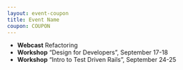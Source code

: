 ```yaml
---
layout: event-coupon
title: Event Name
coupon: COUPON
---
```



- **Webcast** Refactoring
- **Workshop** “Design for Developers”, September 17-18
- **Workshop** “Intro to Test Driven Rails”, September 24-25
